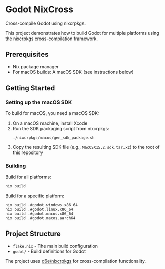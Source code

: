 # Godot NixCross

Cross-compile Godot using nixcrpkgs.

This project demonstrates how to build Godot for multiple platforms using the nixcrpkgs cross-compilation framework.

## Prerequisites

- Nix package manager
- For macOS builds: A macOS SDK (see instructions below)

## Getting Started

### Setting up the macOS SDK

To build for macOS, you need a macOS SDK:

1. On a macOS machine, install Xcode
2. Run the SDK packaging script from nixcrpkgs:
   ```
   ./nixcrpkgs/macos/gen_sdk_package.sh
   ```
3. Copy the resulting SDK file (e.g., `MacOSX15.2.sdk.tar.xz`) to the root of this repository

### Building

Build for all platforms:
```
nix build
```

Build for a specific platform:
```
nix build .#godot.windows.x86_64
nix build .#godot.linux.x86_64
nix build .#godot.macos.x86_64
nix build .#godot.macos.aarch64
```

## Project Structure

- `flake.nix` - The main build configuration
- `godot/` - Build definitions for Godot

The project uses [d6e/nixcrpkgs](https://github.com/d6e/nixcrpkgs) for cross-compilation functionality.
